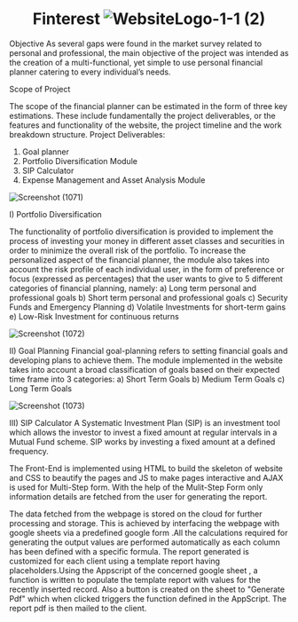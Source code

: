 # <h1 align="center">Finterest ![WebsiteLogo-1-1 (2)](https://user-images.githubusercontent.com/85440675/194927739-00685484-0dd3-443d-903b-2d6ea74217cf.png)</h1> 

Objective
As several gaps were found in the market survey related to personal and professional, the main objective of the project was intended as the creation of a multi-functional, yet simple to use personal financial planner catering to every individual’s needs.

Scope of Project

The scope of the financial planner can be estimated in the form of three key estimations. These include fundamentally the project deliverables, or the features and functionality of the website, the project timeline and the work breakdown structure.
Project Deliverables:
1. Goal planner
2. Portfolio Diversification Module
3. SIP Calculator
4. Expense Management and Asset Analysis Module

![Screenshot (1071)](https://user-images.githubusercontent.com/85440675/194923986-2bcfa4ed-95e6-4a67-87d7-1acb796d16dc.png)


I) Portfolio Diversification

The functionality of portfolio diversification is provided to implement the process of investing your money in different asset classes and securities in order to minimize the overall risk of the portfolio.
To increase the personalized aspect of the financial planner, the module also takes into account the risk profile of each individual user, in the form of preference or focus (expressed as percentages) that the user wants to give to 5 different categories of financial planning, namely:
a) Long term personal and professional goals
b) Short term personal and professional goals
c) Security Funds and Emergency Planning
d) Volatile Investments for short-term gains
e) Low-Risk Investment for continuous returns


![Screenshot (1072)](https://user-images.githubusercontent.com/85440675/194923792-c1d672fe-8688-4779-bb0b-7188790deb57.png)


II) Goal Planning
Financial goal-planning refers to setting financial goals and developing plans to achieve them. The module implemented in the website takes into account a broad classification of goals based on their expected time frame into 3 categories:
a) Short Term Goals
b) Medium Term Goals
c) Long Term Goals

![Screenshot (1073)](https://user-images.githubusercontent.com/85440675/194929287-7adcec58-2843-48b5-bc17-422aa694b092.png)


III) SIP Calculator
A Systematic Investment Plan (SIP) is an investment tool which allows the investor to invest a fixed amount at regular intervals in a Mutual Fund scheme. SIP works by investing a fixed amount at a defined frequency.


The Front-End is implemented using HTML to build the skeleton of website and CSS to beautify the pages and JS to make pages interactive and AJAX is used for Multi-Step form. With the help of the Mulit-Step Form only information details are fetched from the user for generating the report.

The data fetched from the webpage is stored on the cloud for further processing and storage. This is achieved by interfacing the webpage with google sheets via a predefined google form .All the calculations required for generating the output values are performed automatically as each column has been defined with a specific formula. The report generated is customized for each client using a template report having placeholders.Using the Appscript of the concerned google sheet , a function is written to populate the template report with values for the recently inserted record. Also a button is created on the sheet to "Generate Pdf" which when clicked triggers the function defined in the AppScript. The report pdf is then mailed to the client.

